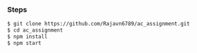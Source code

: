 ### Steps
```sh
$ git clone https://github.com/Rajavn6789/ac_assignment.git
$ cd ac_assignment
$ npm install
$ npm start
```
